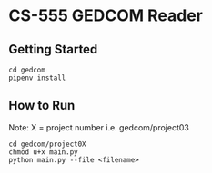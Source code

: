 # CS-555 GEDCOM Reader
## Getting Started
```
cd gedcom
pipenv install
```

## How to Run
Note: X = project number i.e. gedcom/project03
```
cd gedcom/project0X
chmod u+x main.py
python main.py --file <filename>
```
